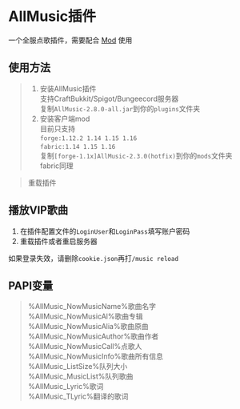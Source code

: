 # AllMusic插件

一个全服点歌插件，需要配合 [Mod](https://github.com/HeartAge/AllMusic_M/) 使用

## 使用方法
>1. 安装AllMusic插件  
>支持CraftBukkit/Spigot/Bungeecord服务器  
>复制`AllMusic-2.8.0-all.jar`到你的`plugins`文件夹  
>2. 安装客户端mod  
>目前只支持  
>`forge:1.12.2 1.14 1.15 1.16`  
>`fabric:1.14 1.15 1.16`  
>复制`[forge-1.1x]AllMusic-2.3.0(hotfix)`到你的`mods`文件夹  
>fabric同理  

>重载插件


## 播放VIP歌曲
1. 在插件配置文件的`LoginUser`和`LoginPass`填写账户密码
2. 重载插件或者重启服务器

如果登录失效，请删除`cookie.json`再打`/music reload`

## PAPI变量  
> %AllMusic_NowMusicName%歌曲名字  
> %AllMusic_NowMusicAl%歌曲专辑  
> %AllMusic_NowMusicAlia%歌曲原曲  
> %AllMusic_NowMusicAuthor%歌曲作者  
> %AllMusic_NowMusicCall%点歌人  
> %AllMusic_NowMusicInfo%歌曲所有信息  
> %AllMusic_ListSize%队列大小  
> %AllMusic_MusicList%队列歌曲  
> %AllMusic_Lyric%歌词  
> %AllMusic_TLyric%翻译的歌词
